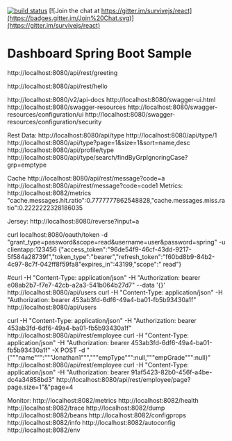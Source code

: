 [![build status](https://secure.travis-ci.org/survivejs/react.png)](http://travis-ci.org/survivejs/react) [![Join the chat at https://gitter.im/survivejs/react](https://badges.gitter.im/Join%20Chat.svg)](https://gitter.im/survivejs/react)

# Dashboard Spring Boot Sample

http://localhost:8080/api/rest/greeting

http://localhost:8080/api/rest/hello

http://localhost:8080/v2/api-docs
http://localhost:8080/swagger-ui.html
http://localhost:8080/swagger-resources
http://localhost:8080/swagger-resources/configuration/ui
http://localhost:8080/swagger-resources/configuration/security

Rest Data:
http://localhost:8080/api/type
http://localhost:8080/api/type/1
http://localhost:8080/api/type?page=1&size=1&sort=name,desc
http://localhost:8080/api/profile/type
http://localhost:8080/api/type/search/findByGrpIgnoringCase?grp=emptype

Cache
http://localhost:8080/api/rest/message?code=a
http://localhost:8080/api/rest/message?code=code1
Metrics:
http://localhost:8082/metrics
"cache.messages.hit.ratio":0.7777777862548828,"cache.messages.miss.ratio":0.2222222328186035

Jersey:
http://localhost:8080/reverse?input=a



curl localhost:8080/oauth/token -d "grant_type=password&scope=read&username=user&password=spring" -u clientapp:123456
{"access_token":"96de54f9-46cf-43dd-9217-5f584a28739f","token_type":"bearer","refresh_token":"f60bd8b9-84b2-4c97-8c7f-042ff8f59fa8"expires_in":43199,"scope":"
read"}


#curl -H "Content-Type: application/json" -H "Authorization: bearer e08ab2b7-f7e7-42cb-a2a3-541b064b27d7" --data '{}' http://localhost:8080/api/users
curl -H "Content-Type: application/json" -H "Authorization: bearer 453ab3fd-6df6-49a4-ba01-fb5b93430a1f"  http://localhost:8080/api/users

curl -H "Content-Type: application/json" -H "Authorization: bearer 453ab3fd-6df6-49a4-ba01-fb5b93430a1f"  http://localhost:8080/api/rest/employee
curl -H "Content-Type: application/json" -H "Authorization: bearer 453ab3fd-6df6-49a4-ba01-fb5b93430a1f" -X POST -d "{"""name""":"""Jonathan1""","""empType""":null,"""empGrade""":null}" http://localhost:8080/api/rest/employee
curl -H "Content-Type: application/json" -H "Authorization: bearer 91af5423-82b0-456f-a4be-dc4a34858bd3"  http://localhost:8080/api/rest/employee/page?page.size=1"&"page=4

Monitor:
http://localhost:8082/metrics
http://localhost:8082/health
http://localhost:8082/trace
http://localhost:8082/dump
http://localhost:8082/beans
http://localhost:8082/configprops
http://localhost:8082/info
http://localhost:8082/autoconfig
http://localhost:8082/env
